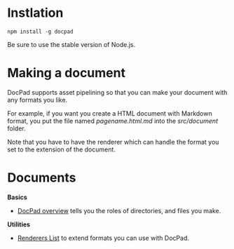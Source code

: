 # Instlation

	npm install -g docpad

Be sure to use the stable version of Node.js.

# Making a document

DocPad supports asset pipelining so that you can make your document with any formats you like.

For example, if you want you create a HTML document with Markdown format, you put the file named *pagename.html.md* into the *src/document* folder.

Note that you have to have the renderer which can handle the format you set to the extension of the document.


# Documents

**Basics**

- [DocPad overview](http://docpad.org/docs/overview) tells you the roles of directories, and files you make.

**Utilities**

- [Renderers List](http://docpad.org/docs/plugins) to extend formats you can use with DocPad.
